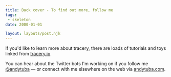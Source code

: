 ```yaml
---
title: Back cover - To find out more, follow me 
tags:
 - skeleton
date: 2000-01-01

layout: layouts/post.njk
---
```


If you'd like to learn more about tracery, there are loads of tutorials and toys linked from [tracery.io](https://tracery.io)

You can hear about the Twitter bots I'm working on if you follow me [@andytuba](https://twitter.com/andytuba) &mdash;  or connect with me elsewhere on the web via [andytuba.com](https://andytuba.com).